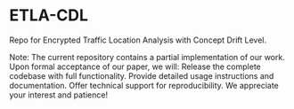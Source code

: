 # ETLA-CDL
Repo for Encrypted Traffic Location Analysis with Concept Drift Level.

Note:​​ The current repository contains a partial implementation of our work. Upon formal acceptance of our paper, we will: Release the complete codebase with full functionality. Provide detailed usage instructions and documentation. Offer technical support for reproducibility. We appreciate your interest and patience!
